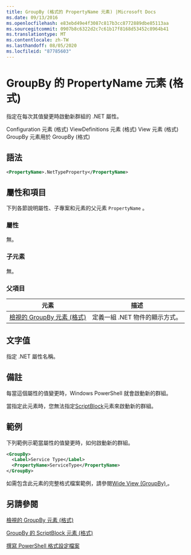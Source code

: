 ```yaml
---
title: GroupBy (格式的 PropertyName 元素) |Microsoft Docs
ms.date: 09/13/2016
ms.openlocfilehash: e83ebd49e4f3087c817b3cc8772889dbe85113aa
ms.sourcegitcommit: 0907b8c6322d2c7c61b17f8168d53452c8964b41
ms.translationtype: MT
ms.contentlocale: zh-TW
ms.lasthandoff: 08/05/2020
ms.locfileid: "87785603"
---
```

# <a name="propertyname-element-for-groupby-format"></a>GroupBy 的 PropertyName 元素 (格式)

指定在每次其值變更時啟動新群組的 .NET 屬性。

Configuration 元素 (格式) ViewDefinitions 元素 (格式) View 元素 (格式) GroupBy 元素用於 GroupBy (格式) 

## <a name="syntax"></a>語法

```xml
<PropertyName>.NetTypeProperty</PropertyName>
```

## <a name="attributes-and-elements"></a>屬性和項目

下列各節說明屬性、子專案和元素的父元素 `PropertyName` 。

### <a name="attributes"></a>屬性

無。

### <a name="child-elements"></a>子元素

無。

### <a name="parent-elements"></a>父項目

|元素|描述|
|-------------|-----------------|
|[檢視的 GroupBy 元素 (格式)](./groupby-element-for-view-format.md)|定義一組 .NET 物件的顯示方式。|

## <a name="text-value"></a>文字值

指定 .NET 屬性名稱。

## <a name="remarks"></a>備註

每當這個屬性的值變更時，Windows PowerShell 就會啟動新的群組。

當指定此元素時，您無法指定[ScriptBlock](./scriptblock-element-for-groupby-format.md)元素來啟動新的群組。

## <a name="example"></a>範例

下列範例示範當屬性的值變更時，如何啟動新的群組。

```xml
<GroupBy>
  <Label>Service Type</Label>
  <PropertyName>ServiceType</PropertyName>
</GroupBy>

```

如需包含此元素的完整格式檔案範例，請參閱[Wide View (GroupBy) ](./wide-view-groupby.md)。

## <a name="see-also"></a>另請參閱

[檢視的 GroupBy 元素 (格式)](./groupby-element-for-view-format.md)

[GroupBy 的 ScriptBlock 元素 (格式)](./scriptblock-element-for-groupby-format.md)

[撰寫 PowerShell 格式設定檔案](./writing-a-powershell-formatting-file.md)
